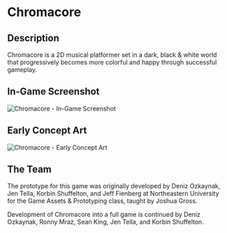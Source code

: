 Chromacore
==========

## Description

Chromacore is a 2D musical platformer set in a dark, black & white world that progressively becomes more colorful and happy through successful gameplay.

## In-Game Screenshot

![Chromacore - In-Game Screenshot](https://raw.github.com/Murkantilism/game-off-2013/master/ChromacoreInGameScreenshot.png)

## Early Concept Art

![Chromacore - Early Concept Art](https://raw.github.com/Murkantilism/game-off-2013/master/ChromacoreEarlyConceptArt.jpg)

## The Team

The prototype for this game was originally developed by Deniz Ozkaynak, Jen Tella, Korbin Shuffelton, and Jeff Fienberg at Northeastern University for the Game Assets & Prototyping class, taught by Joshua Gross.

Development of Chromacore into a full game is continued by Deniz Ozkaynak, Ronny Mraz, Sean King, Jen Tella, and Korbin Shuffelton.
